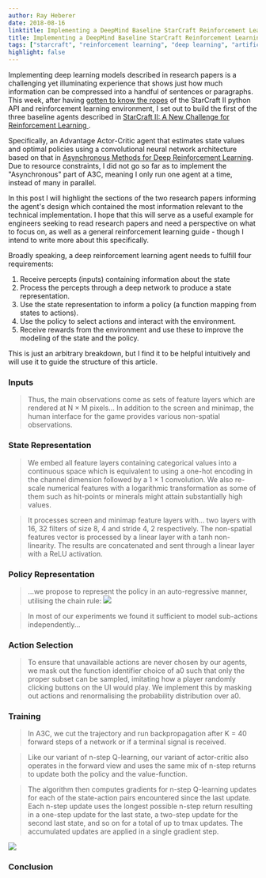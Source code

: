 ```yaml
---
author: Ray Heberer
date: 2018-08-16
linktitle: Implementing a DeepMind Baseline StarCraft Reinforcement Learning Agent
title: Implementing a DeepMind Baseline StarCraft Reinforcement Learning Agent
tags: ["starcraft", "reinforcement learning", "deep learning", "artificial intelligence", "machine learning"]
highlight: false
---
```


Implementing deep learning models described in research papers is a challenging yet illuminating experience that shows just how much information can be compressed into a handful of sentences or paragraphs. This week, after having [gotten to know the ropes](http://www.rayheberer.ai/post/sc2-lessons/) of the StarCraft II python API and reinforcement learning environment, I set out to build the first of the three baseline agents described in [StarCraft II: A New Challenge for Reinforcement Learning
](https://arxiv.org/abs/1708.04782). 

Specifically, an Advantage Actor-Critic agent that estimates state values and optimal policies using a convolutional neural network architecture based on that in [Asynchronous Methods for Deep Reinforcement Learning](https://arxiv.org/abs/1602.01783). Due to resource constraints, I did not go so far as to implement the "Asynchronous" part of A3C, meaning I only run one agent at a time, instead of many in parallel.

In this post I will highlight the sections of the two research papers informing the agent's design which contained the most information relevant to the technical implementation. I hope that this will serve as a useful example for engineers seeking to read research papers and need a perspective on what to focus on, as well as a general reinforcement learning guide - though I intend to write more about this specifically.

Broadly speaking, a deep reinforcement learning agent needs to fulfill four requirements:

1. Receive percepts (inputs) containing information about the state
2. Process the percepts through a deep network to produce a state representation.
3. Use the state representation to inform a policy (a function mapping from states to actions).
4. Use the policy to select actions and interact with the environment.
5. Receive rewards from the environment and use these to improve the modeling of the state and the policy.

This is just an arbitrary breakdown, but I find it to be helpful intuitively and will use it to guide the structure of this article.

### Inputs

> Thus, the main observations come as sets of feature layers which are rendered at N × M pixels... In addition to the screen and minimap, the human interface for the game provides various non-spatial observations.

### State Representation

>  We embed all feature layers containing categorical values into a continuous space which is equivalent to using a one-hot encoding in the channel dimension followed by a 1 × 1 convolution. We also re-scale numerical features with a logarithmic transformation as some of them such as hit-points or minerals might attain substantially high values.

> It processes screen and minimap feature layers with... two layers with 16, 32 filters of size 8, 4 and stride 4, 2 respectively. The non-spatial features vector is processed by a linear layer with a tanh non-linearity. The results are concatenated and sent through a linear layer with a ReLU activation.

### Policy Representation

> ...we propose to represent the policy in an auto-regressive manner, utilising the chain rule: ![](http://www.rayheberer.ai/img/SC2-DeepMind/Policy-Chain-Rule.png)

> In most of our experiments we found it sufficient to model sub-actions independently...

### Action Selection

> To ensure that unavailable actions are never chosen by our agents, we mask out the function identifier choice of a0 such that only the proper subset can be sampled, imitating how a player randomly clicking buttons on the UI would play. We implement this by masking out actions and renormalising
the probability distribution over a0.


### Training

> In A3C, we cut the trajectory and run backpropagation after K = 40 forward steps of a network or if a terminal signal is received.

> Like our variant of n-step Q-learning, our variant of actor-critic also operates in the forward view and uses the same mix of n-step returns to update both the policy and the value-function.

> The algorithm then computes gradients for n-step Q-learning updates for each of the state-action pairs encountered since the last update. Each n-step update uses the longest possible n-step return resulting in a one-step update for the last state, a two-step update for the second last state, and so on for a total of up to tmax updates. The accumulated updates are applied in a single gradient step.

![](http://www.rayheberer.ai/img/SC2-DeepMind/A3C-Gradient.png)

### Conclusion